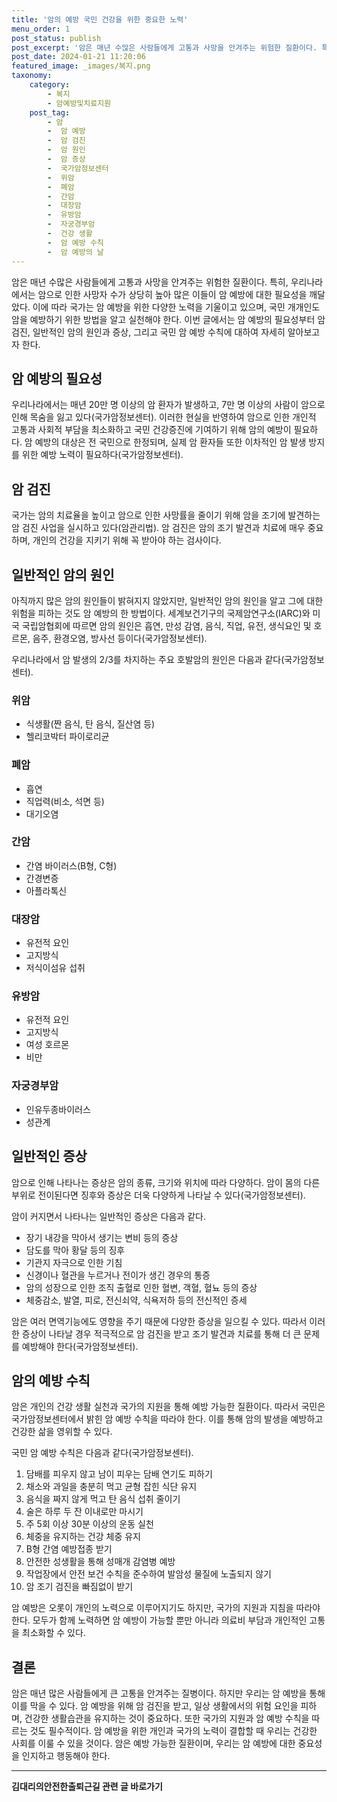 ```yaml
---
title: '암의 예방 국민 건강을 위한 중요한 노력'
menu_order: 1
post_status: publish
post_excerpt: '암은 매년 수많은 사람들에게 고통과 사망을 안겨주는 위험한 질환이다. 특히, 우리나라에서는 암으로 인한 사망자 수가 상당히 높아 많은 이들이 암 예방에 대한 필요성을 깨달았다. 이에 따라 국가는 암 예방을 위한 다양한 노력을 기울이고 있으며, 국민 개개인도 암을 예방하기 위한 방법을 알고 실천해야 한다. 이번 글에서는 암 예방의 필요성부터 암 검진, 일반적인 암의 원인과 증상, 그리고 국민 암 예방 수칙에 대하여 자세히 알아보고자 한다.'
post_date: 2024-01-21 11:20:06
featured_image: _images/복지.png
taxonomy:
    category:
        - 복지
        - 암예방및치료지원
    post_tag:
        - 암
        -  암 예방
        -  암 검진
        -  암 원인
        -  암 증상
        -  국가암정보센터
        -  위암
        -  폐암
        -  간암
        -  대장암
        -  유방암
        -  자궁경부암
        -  건강 생활
        -  암 예방 수칙
        -  암 예방의 날
---
```



암은 매년 수많은 사람들에게 고통과 사망을 안겨주는 위험한 질환이다. 특히, 우리나라에서는 암으로 인한 사망자 수가 상당히 높아 많은 이들이 암 예방에 대한 필요성을 깨달았다. 이에 따라 국가는 암 예방을 위한 다양한 노력을 기울이고 있으며, 국민 개개인도 암을 예방하기 위한 방법을 알고 실천해야 한다. 이번 글에서는 암 예방의 필요성부터 암 검진, 일반적인 암의 원인과 증상, 그리고 국민 암 예방 수칙에 대하여 자세히 알아보고자 한다.

## 암 예방의 필요성

우리나라에서는 매년 20만 명 이상의 암 환자가 발생하고, 7만 명 이상의 사람이 암으로 인해 목숨을 잃고 있다(국가암정보센터). 이러한 현실을 반영하여 암으로 인한 개인적 고통과 사회적 부담을 최소화하고 국민 건강증진에 기여하기 위해 암의 예방이 필요하다. 암 예방의 대상은 전 국민으로 한정되며, 실제 암 환자들 또한 이차적인 암 발생 방지를 위한 예방 노력이 필요하다(국가암정보센터).

## 암 검진

국가는 암의 치료율을 높이고 암으로 인한 사망률을 줄이기 위해 암을 조기에 발견하는 암 검진 사업을 실시하고 있다(암관리법). 암 검진은 암의 조기 발견과 치료에 매우 중요하며, 개인의 건강을 지키기 위해 꼭 받아야 하는 검사이다.

## 일반적인 암의 원인

아직까지 많은 암의 원인들이 밝혀지지 않았지만, 일반적인 암의 원인을 알고 그에 대한 위험을 피하는 것도 암 예방의 한 방법이다. 세계보건기구의 국제암연구소(IARC)와 미국 국립암협회에 따르면 암의 원인은 흡연, 만성 감염, 음식, 직업, 유전, 생식요인 및 호르몬, 음주, 환경오염, 방사선 등이다(국가암정보센터).

우리나라에서 암 발생의 2/3를 차지하는 주요 호발암의 원인은 다음과 같다(국가암정보센터).

### 위암

- 식생활(짠 음식, 탄 음식, 질산염 등)
- 헬리코박터 파이로리균

### 폐암

- 흡연
- 직업력(비소, 석면 등)
- 대기오염

### 간암

- 간염 바이러스(B형, C형)
- 간경변증
- 아플라톡신

### 대장암

- 유전적 요인
- 고지방식
- 저식이섬유 섭취

### 유방암

- 유전적 요인
- 고지방식
- 여성 호르몬
- 비만

### 자궁경부암

- 인유두종바이러스
- 성관계

## 일반적인 증상

암으로 인해 나타나는 증상은 암의 종류, 크기와 위치에 따라 다양하다. 암이 몸의 다른 부위로 전이된다면 징후와 증상은 더욱 다양하게 나타날 수 있다(국가암정보센터).

암이 커지면서 나타나는 일반적인 증상은 다음과 같다.
- 장기 내강을 막아서 생기는 변비 등의 증상
- 담도를 막아 황달 등의 징후
- 기관지 자극으로 인한 기침
- 신경이나 혈관을 누르거나 전이가 생긴 경우의 통증
- 암의 성장으로 인한 조직 출혈로 인한 혈변, 객혈, 혈뇨 등의 증상
- 체중감소, 발열, 피로, 전신쇠약, 식욕저하 등의 전신적인 증세

암은 여러 면역기능에도 영향을 주기 때문에 다양한 증상을 일으킬 수 있다. 따라서 이러한 증상이 나타날 경우 적극적으로 암 검진을 받고 조기 발견과 치료를 통해 더 큰 문제를 예방해야 한다(국가암정보센터).

## 암의 예방 수칙

암은 개인의 건강 생활 실천과 국가의 지원을 통해 예방 가능한 질환이다. 따라서 국민은 국가암정보센터에서 밝힌 암 예방 수칙을 따라야 한다. 이를 통해 암의 발생을 예방하고 건강한 삶을 영위할 수 있다.

국민 암 예방 수칙은 다음과 같다(국가암정보센터).

1. 담배를 피우지 않고 남이 피우는 담배 연기도 피하기
2. 채소와 과일을 충분히 먹고 균형 잡힌 식단 유지
3. 음식을 짜지 않게 먹고 탄 음식 섭취 줄이기
4. 술은 하루 두 잔 이내로만 마시기
5. 주 5회 이상 30분 이상의 운동 실천
6. 체중을 유지하는 건강 체중 유지
7. B형 간염 예방접종 받기
8. 안전한 성생활을 통해 성매개 감염병 예방
9. 작업장에서 안전 보건 수칙을 준수하여 발암성 물질에 노출되지 않기
10. 암 조기 검진을 빠짐없이 받기

암 예방은 오롯이 개인의 노력으로 이루어지기도 하지만, 국가의 지원과 지침을 따라야 한다. 모두가 함께 노력하면 암 예방이 가능할 뿐만 아니라 의료비 부담과 개인적인 고통을 최소화할 수 있다.

## 결론

암은 매년 많은 사람들에게 큰 고통을 안겨주는 질병이다. 하지만 우리는 암 예방을 통해 이를 막을 수 있다. 암 예방을 위해 암 검진을 받고, 일상 생활에서의 위험 요인을 피하며, 건강한 생활습관을 유지하는 것이 중요하다. 또한 국가의 지원과 암 예방 수칙을 따르는 것도 필수적이다. 암 예방을 위한 개인과 국가의 노력이 결합할 때 우리는 건강한 사회를 이룰 수 있을 것이다. 암은 예방 가능한 질환이며, 우리는 암 예방에 대한 중요성을 인지하고 행동해야 한다.
<!-- wp:separator -->
<hr class="wp-block-separator has-alpha-channel-opacity"/>
<!-- /wp:separator -->

<!-- wp:group {"backgroundColor":"base","layout":{"type":"constrained"}} -->
<div class="wp-block-group has-base-background-color has-background"><!-- wp:paragraph {"align":"center","fontSize":"medium"} -->
<p class="has-text-align-center has-large-font-size"><strong>김대리의안전한출퇴근길 관련 글 바로가기</strong></p>
<!-- /wp:paragraph -->


<!-- wp:latest-posts
{"categories":[{"id":1794,"count":19,"description":"","link":"https://uknowlaw.com/category/%ea%b9%80%eb%8c%80%eb%a6%ac%ec%9d%98%ec%95%88%ec%a0%84%ed%95%9c%ec%b6%9c%ed%87%b4%ea%b7%bc%ea%b8%b8/","name":"김대리의안전한출퇴근길","slug":"김대리의안전한출퇴근길","taxonomy":"category","parent":0,"meta":[],"_links":{"self":[{"href":"https://uknowlaw.com/wp-json/wp/v2/categories/1794"}],"collection":[{"href":"https://uknowlaw.com/wp-json/wp/v2/categories"}],"about":[{"href":"https://uknowlaw.com/wp-json/wp/v2/taxonomies/category"}],"wp:post_type":[{"href":"https://uknowlaw.com/wp-json/wp/v2/posts?categories=1794"}],"curies":[{"name":"wp","href":"https://api.w.org/{rel}","templated":true}]}}],"postsToShow":100,"excerptLength":28,"postLayout":"grid","columns":2,"featuredImageAlign":"left","featuredImageSizeSlug":"large","fontSize":"small"} /--></div>
<!-- /wp:group -->